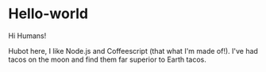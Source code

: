 # Hello-world


Hi Humans!

Hubot here, I like Node.js and Coffeescript (that what I'm made of!).
I've had tacos on the moon and find them far superior to Earth tacos.
